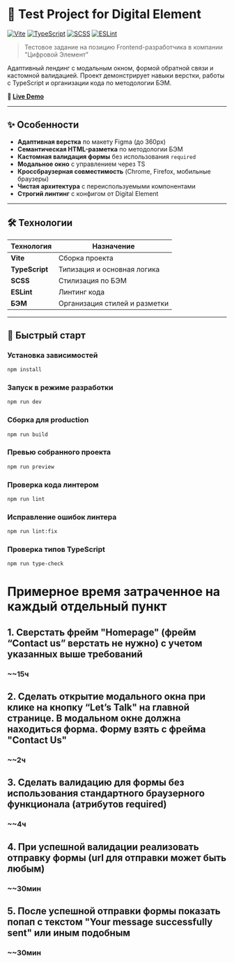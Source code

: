 # 🧩 Test Project for Digital Element

[![Vite](https://img.shields.io/badge/Vite-646CFF?style=for-the-badge&logo=vite&logoColor=white)](https://vitejs.dev/)
[![TypeScript](https://img.shields.io/badge/TypeScript-3178C6?style=for-the-badge&logo=typescript&logoColor=white)](https://www.typescriptlang.org/)
[![SCSS](https://img.shields.io/badge/SCSS-CC6699?style=for-the-badge&logo=sass&logoColor=white)](https://sass-lang.com/)
[![ESLint](https://img.shields.io/badge/ESLint-4B3263?style=for-the-badge&logo=eslint&logoColor=white)](https://eslint.org/)

> Тестовое задание на позицию Frontend-разработчика в компании "Цифровой Элемент"

Адаптивный лендинг с модальным окном, формой обратной связи и кастомной валидацией. Проект демонстрирует навыки верстки, работы с TypeScript и организации кода по методологии БЭМ.

**🎯 [Live Demo](https://test-project-de.vercel.app/)**

---

## ✨ Особенности

- **Адаптивная верстка** по макету Figma (до 360px)
- **Семантическая HTML-разметка** по методологии БЭМ
- **Кастомная валидация формы** без использования `required`
- **Модальное окно** с управлением через TS
- **Кроссбраузерная совместимость** (Chrome, Firefox, мобильные браузеры)
- **Чистая архитектура** с переиспользуемыми компонентами
- **Строгий линтинг** с конфигом от Digital Element

---

## 🛠 Технологии

| Технология | Назначение |
|------------|------------|
| **Vite** | Сборка проекта |
| **TypeScript** | Типизация и основная логика |
| **SCSS** | Стилизация по БЭМ |
| **ESLint** | Линтинг кода |
| **БЭМ** | Организация стилей и разметки |

---

## 🚀 Быстрый старт

### Установка зависимостей

```bash
npm install
```

### Запуск в режиме разработки

```bash
npm run dev
```

### Сборка для production

```bash
npm run build
```

### Превью собранного проекта

```bash
npm run preview
```

### Проверка кода линтером

```bash
npm run lint
```

### Исправление ошибок линтера

```bash
npm run lint:fix
```

### Проверка типов TypeScript

```bash
npm run type-check
```



# Примерное время затраченное на каждый отдельный пункт

## 1. Сверстать фрейм "Homepage" (фрейм “Contact us” верстать не нужно) с учетом указанных выше требований
### ~~15ч

## 2. Сделать открытие модального окна при клике на кнопку “Let’s Talk" на главной странице. В модальном окне должна находиться форма. Форму взять с фрейма "Contact Us"
### ~~2ч

## 3. Сделать валидацию для формы без использования стандартного браузерного функционала (атрибутов required)
### ~~4ч

## 4. При успешной валидации реализовать отправку формы (url для отправки может быть любым)
### ~~30мин

## 5. После успешной отправки формы показать попап с текстом "Your message successfully sent" или иным подобным
### ~~30мин

